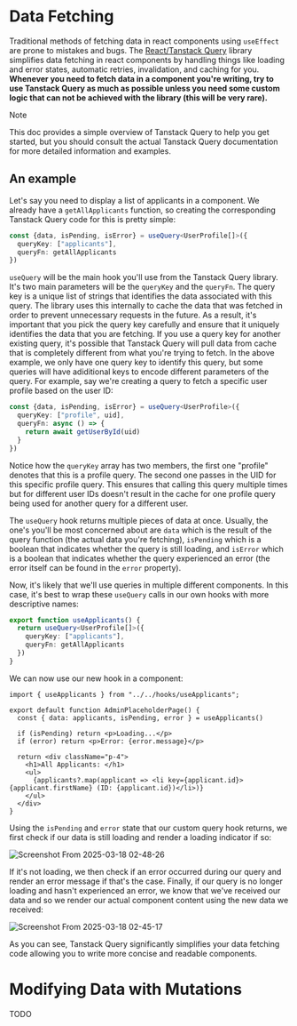 # Data Fetching

Traditional methods of fetching data in react components using `useEffect` are prone to mistakes and bugs. 
The [React/Tanstack Query](https://tanstack.com/query/latest) library simplifies data fetching in react
components by handling things like loading and error states, automatic retries, invalidation, and caching
for you. **Whenever you need to fetch data in a component you're writing, try to use Tanstack Query as much
as possible unless you need some custom logic that can not be achieved with the library (this will be very
rare).**

> [!Note]
> This doc provides a simple overview of Tanstack Query to help you get started, but you should consult
the actual Tanstack Query documentation for more detailed information and examples.

## An example

Let's say you need to display a list of applicants in a component. We already have a `getAllApplicants` function,
so creating the corresponding Tanstack Query code for this is pretty simple:

```typescript
const {data, isPending, isError} = useQuery<UserProfile[]>({
  queryKey: ["applicants"],
  queryFn: getAllApplicants
})
```

`useQuery` will be the main hook you'll use from the Tanstack Query library. It's two main parameters will be the
`queryKey` and the `queryFn`. The query key is a unique list of strings that identifies the data associated with this
query. The library uses this internally to cache the data that was fetched in order to prevent unnecessary requests
in the future. As a result, it's important that you pick the query key carefully and ensure that it uniquely identifies
the data that you are fetching. If you use a query key for another existing query, it's possible that Tanstack Query will
pull data from cache that is completely different from what you're trying to fetch. In the above example, we only have one
query key to identify this query, but some queries will have adiditional keys to encode different parameters of the query.
For example, say we're creating a query to fetch a specific user profile based on the user ID:

```typescript
const {data, isPending, isError} = useQuery<UserProfile>({
  queryKey: ["profile", uid],
  queryFn: async () => {
    return await getUserById(uid)
  }
})
```

Notice how the `queryKey` array has two members, the first one "profile" denotes that this is a profile query. The second one
passes in the UID for this specific profile query. This ensures that calling this query multiple times but for different user IDs
doesn't result in the cache for one profile query being used for another query for a different user.

The `useQuery` hook returns multiple pieces of data at once. Usually, the one's you'll be most concerned about are `data` which is
the result of the query function (the actual data you're fetching), `isPending` which is a boolean that indicates whether the query
is still loading, and `isError` which is a boolean that indicates whether the query experienced an error (the error itself can be 
found in the `error` property). 

Now, it's likely that we'll use queries in multiple different components. In this case, it's best to wrap these `useQuery` calls
in our own hooks with more descriptive names:

```ts
export function useApplicants() {
  return useQuery<UserProfile[]>({
    queryKey: ["applicants"],
    queryFn: getAllApplicants
  })
}
```

We can now use our new hook in a component:

```tsx
import { useApplicants } from "../../hooks/useApplicants";

export default function AdminPlaceholderPage() {
  const { data: applicants, isPending, error } = useApplicants()

  if (isPending) return <p>Loading...</p>
  if (error) return <p>Error: {error.message}</p>

  return <div className="p-4">
    <h1>All Applicants: </h1>
    <ul>
      {applicants?.map(applicant => <li key={applicant.id}>{applicant.firstName} (ID: {applicant.id})</li>)}
    </ul>
  </div>
}
```

Using the `isPending` and `error` state that our custom query hook returns, we first check if
our data is still loading and render a loading indicator if so:

![Screenshot From 2025-03-18 02-48-26](https://github.com/user-attachments/assets/e1e6284f-eba1-42e1-8442-e1a11d1b8a31)

If it's not loading, we then check if an error occurred during our query and render an error message if that's the case.
Finally, if our query is no longer loading and hasn't experienced an error, we know that we've received our data and so we render
our actual component content using the new data we received:

![Screenshot From 2025-03-18 02-45-17](https://github.com/user-attachments/assets/2d69198d-6e4c-4e49-99bb-c31d9daf7415)

As you can see, Tanstack Query significantly simplifies your data fetching code allowing you to write more concise and 
readable components.

# Modifying Data with Mutations

TODO
